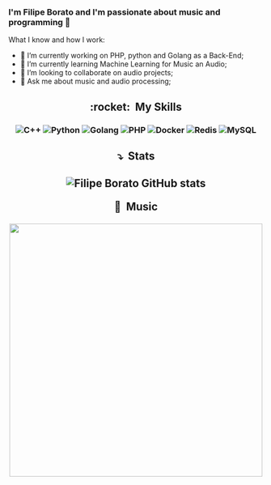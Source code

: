 <h3 align="center">
 
### I'm Filipe Borato and I'm passionate about music and programming 👋
 
</h3>
 
What I know and how I work:

- 🔭 I’m currently working on PHP, python and Golang as a Back-End;
- 🌱 I’m currently learning Machine Learning for Music an Audio;
- 👯 I’m looking to collaborate on audio projects;
- 💬 Ask me about music and audio processing;

<h2 align="center"> :rocket: &nbsp;My Skills </h2>
<h3 align="center">
 
 ![C++](https://img.shields.io/badge/-C++-333333?style=flat&logo=C%2B%2B&logoColor=00599C)
 ![Python](https://img.shields.io/badge/-python-333333?style=flat&logo=python)
 ![Golang](https://img.shields.io/badge/-Golang-333333?style=flat&logo=go)
 ![PHP](https://img.shields.io/badge/-PHP-333333?style=flat&logo=php)
 ![Docker](https://img.shields.io/badge/-Docker-333333?style=flat&logo=docker)
 ![Redis](https://img.shields.io/badge/-Redis-333333?style=flat&logo=redis)
 ![MySQL](https://img.shields.io/badge/-MySQL-333333?style=flat&logo=mysql)
    
  
 
</h3>

<h2 align="center"> ⤵️ &nbsp;Stats </h2>

<h2 align="center"> 
 
![Filipe Borato GitHub stats](https://github-readme-stats.vercel.app/api?username=filipeborato&show_icons=true&theme=radical&count_private=true)

<p1 align="center"> 🎹 &nbsp;Music </p1>
 
<img src = "https://www.electronicbeats.net/app/uploads/2017/03/eurorackcolors.jpg" width="500" >
 
</h2>

